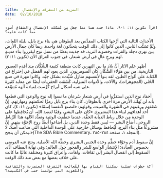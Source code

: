 ```yaml
---
title:  المزيد من التفرقة والإنفصال
date:  02/10/2018
---
```


`اقرأ تكوين ١١: ١-٩. ماذا حدث هنا مما جعل مِن مُشكلة الإنفصال والشقاق أسوء مما كانت عليه؟`

الأحداث التالية التي أرَّخها الكتاب المقدَّس بعد الطوفان هي بناء برج بابل، بلبلة اللغات، وثُمَّ تَشتُّت الناس، الذين كانوا إلى ذلك الوقت يتحدَّثون لغة واحدة. ربما كان جمال الأرض بين نهري دجلة والفرات وخصوبة التربة، قد جذبت بعضًا من نسل نوح ليقرروا بناء مدينةٍ لهم وبرجٍ عالٍ في أرض شنعار، في جنوب العراق الآن (تكوين ١١: ٢).

أظهر علم الآثار أنَّ بلاد ما بين النهرين كانت منطقة كثيفة السُّكَّان منذ أقدم العصور التاريخية. من بين هؤلاء السُّكَّان كان السومريون، الذين يعود لهم الفضل في إختراع فن الكتابة على ألواح الطين. لقد بنوا لأنفسهم منازل شُيِّدت بشكل جيّد، وكانوا مهرة في صنع الحُلي (المجوهرات)، والآلات، والأدوات المنزلية. كَشَفَت الحفريات أيضًا عن معابد كثيرة على شبه أشكال أبراج كُرِّست لِعبادة آلهة مُتنوِّعة.

أحفاد نوح الذين استقرُّوا في أرض شنعار سُرعان ما نسوا إله نوح والوعود التي قطعها بأنه لن يُهلك الأرض مرة أخرى بالطوفان. كان بناء برج بابل رمزًا لحكمتهم ومهارتهم. إنَّ شَغَفهم ورغبتهم في الشهرة والصيت، وقولهم: «لنصنع لأنفسنا إسمًا» (تكوين ١١: ٤)، كان أحد أهدافهم لبناء هذا المشروع. «كان على البشر، وفقًا لقصد الله، أن يُحافِظوا على الوحدة مِن خلال رباط الديانة الحقَّة. عندما حطَّمت الوثنية وتعدُّد الآلهة هذا الرِّباط الروحي، أضاع البشر — ليس فقط وحدة الدين، بل أضاعوا أيضًا روح الإخوَّة بينهم. إنَّ مشروعًا مثل بناء البرج، ليُحافظ بوسائل خارجية على الوحدة الداخلية التي ضاعت أصلًا، لا يمكن أن ينجح.»(The SDA Bible Commentary، المجلد ١، صفحة ٢٨٤-٢٨٥).

إنَّ سقوط آدم وحوَّاء حطَّم وحدة الجنس البشري وخطَّة الله الأصلية. ونتج عنه الفوضى بخصوص العبادة؛ الإنتشار الواسع للشر والفجور حول العالم؛ وفي نهاية المطاف أدَّى السقوط إلى انفصال البشر إلى ثقافات، ولغات، وأعراق كثيرة ومختلفة غالبًا ما كانت على خلاف بعضها مع بعض منذ ذلك الوقت.

`أيَّة خطوات عملية يمكننا القيام بها لِمُعالجة التفرقة العنصرية والثقافية واللغوية التي تؤلمنا حتى في الكنيسة؟`